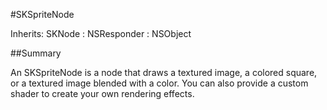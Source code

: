 #SKSpriteNode

Inherits: SKNode : NSResponder : NSObject

##Summary 

An SKSpriteNode is a node that draws a textured image, a colored square, or a textured image blended with a color. You can also provide a custom shader to create your own rendering effects.